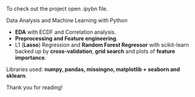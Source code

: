 To check out the project open .ipybn file.

Data Analysis and Machine Learning with Python
- __EDA__ with ECDF and Correlation analysis.
- __Preprocessing and Feature engineering__.
- L1 (__Lasso__) Regression and __Random Forest Regressor__ with scikit-learn 
backed up by __cross-validation__, __grid search__ and plots of __feature importance__.

Libraries used: __numpy, pandas, missingno, matplotlib + seaborn and sklearn__.

Thank you for reading!
